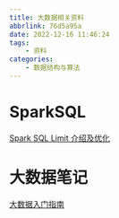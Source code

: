 ```yaml
---
title: 大数据相关资料
abbrlink: 76d5a95a
date: 2022-12-16 11:46:24
tags:
    - 资料
categories:
    - 数据结构与算法
---
```


# SparkSQL
[Spark SQL Limit 介绍及优化](https://cloud.tencent.com/developer/article/1348071)

# 大数据笔记
[大数据入门指南](https://github.com/heibaiying/BigData-Notes)